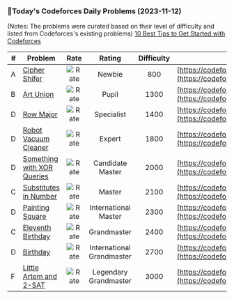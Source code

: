 ### 🌟Today's Codeforces Daily Problems (2023-11-12)
(Notes: The problems were curated based on their level of difficulty and listed from Codeforces's existing problems)
[10 Best Tips to Get Started with Codeforces](https://github.com/ika9810/Codeforces-Daily-Problems/blob/main/10%20Best%20Tips%20to%20Get%20Started%20with%20Codeforces.md)

| # | Problem | Rate| Rating | Difficulty | Contest |
|---| ----- | :--------: | :----------: | :----------: | ---------- |
|A|[Cipher Shifer](https://codeforces.com/contest/1840/problem/A)|![Rate](https://img.shields.io/badge/Newbie-800-lightgrey)|Newbie|800|[https://codeforces.com/contest/1840](https://codeforces.com/contest/1840)|
|B|[Art Union](https://codeforces.com/contest/416/problem/B)|![Rate](https://img.shields.io/badge/Pupil-1300-brightgreen)|Pupil|1300|[https://codeforces.com/contest/416](https://codeforces.com/contest/416)|
|D|[Row Major](https://codeforces.com/contest/1844/problem/D)|![Rate](https://img.shields.io/badge/Specialist-1400-9cf)|Specialist|1400|[https://codeforces.com/contest/1844](https://codeforces.com/contest/1844)|
|D|[Robot Vacuum Cleaner](https://codeforces.com/contest/922/problem/D)|![Rate](https://img.shields.io/badge/Expert-1800-blue)|Expert|1800|[https://codeforces.com/contest/922](https://codeforces.com/contest/922)|
|D|[Something with XOR Queries](https://codeforces.com/contest/870/problem/D)|![Rate](https://img.shields.io/badge/Candidate%20Master-2000-blueviolet)|Candidate Master|2000|[https://codeforces.com/contest/870](https://codeforces.com/contest/870)|
|C|[Substitutes in Number](https://codeforces.com/contest/464/problem/C)|![Rate](https://img.shields.io/badge/Master-2100-orange)|Master|2100|[https://codeforces.com/contest/464](https://codeforces.com/contest/464)|
|D|[Painting Square](https://codeforces.com/contest/300/problem/D)|![Rate](https://img.shields.io/badge/International%20Master-2300-orange)|International Master|2300|[https://codeforces.com/contest/300](https://codeforces.com/contest/300)|
|C|[Eleventh Birthday](https://codeforces.com/contest/856/problem/C)|![Rate](https://img.shields.io/badge/Grandmaster-2400-red)|Grandmaster|2400|[https://codeforces.com/contest/856](https://codeforces.com/contest/856)|
|D|[Birthday](https://codeforces.com/contest/623/problem/D)|![Rate](https://img.shields.io/badge/International%20Grandmaster-2700-red)|International Grandmaster|2700|[https://codeforces.com/contest/623](https://codeforces.com/contest/623)|
|F|[Little Artem and 2-SAT](https://codeforces.com/contest/641/problem/F)|![Rate](https://img.shields.io/badge/Legendary%20Grandmaster-3000-red)|Legendary Grandmaster|3000|[https://codeforces.com/contest/641](https://codeforces.com/contest/641)|
